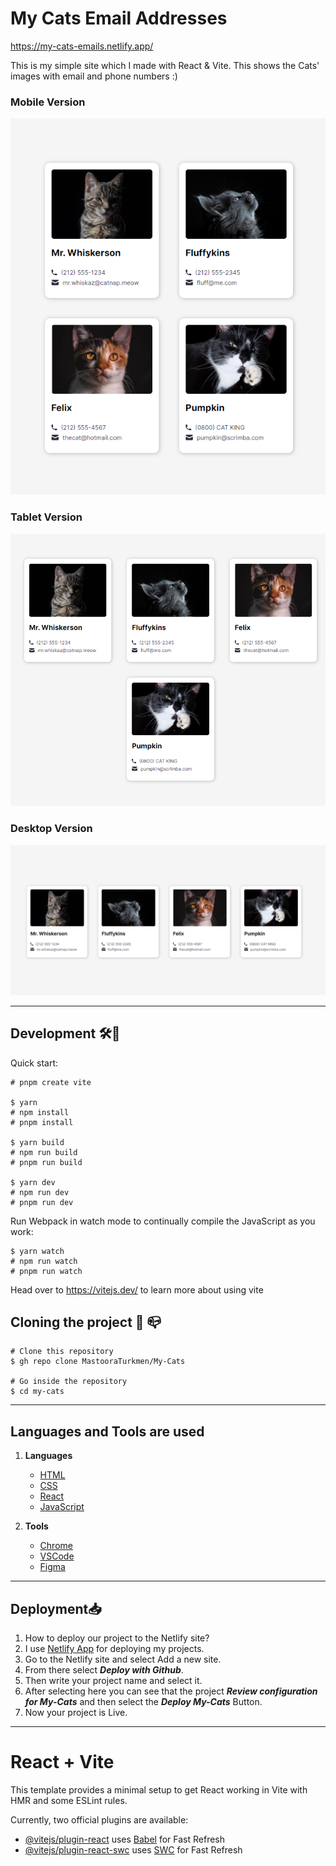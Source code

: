 # My Cats Email Addresses

https://my-cats-emails.netlify.app/

This is my simple site which I made with React & Vite. This shows the Cats' images with email and phone numbers :)

### Mobile Version

![Mobile Version Screenshot](./src/screenshots/Screenshot-1.png)

### Tablet Version

![Tablet Version Screenshot](./src/screenshots/Screenshot-2.png)

### Desktop Version

![Desktop Version Screenshot](./src/screenshots/Screenshot-3.png)


-----

## Development 🛠🔨

Quick start:

```
# pnpm create vite

$ yarn
# npm install
# pnpm install

$ yarn build
# npm run build
# pnpm run build

$ yarn dev
# npm run dev
# pnpm run dev
```


Run Webpack in watch mode to continually compile the JavaScript as you work:

```
$ yarn watch 
# npm run watch 
# pnpm run watch
```

Head over to https://vitejs.dev/ to learn more about using vite


## Cloning the project 🔩 📪

```
# Clone this repository
$ gh repo clone MastooraTurkmen/My-Cats

# Go inside the repository
$ cd my-cats

```

-----

## Languages and Tools are used

1. **Languages**
    + [HTML](https://github.com/topics/html)
    + [CSS](https://github.com/topics/css)
    + [React](https://github.com/topics/react)
    + [JavaScript](https://github.com/topics/javascript)

2. **Tools** 
    + [Chrome](https://github.com/topics/chrome)
    + [VSCode](https://github.com/topics/vscode)
    + [Figma](https://github.com/topics/figma)

-----


## Deployment📥

1. How to deploy our project to the Netlify site?
2. I use [Netlify App](https://app.netlify.com/) for deploying my projects.
3. Go to the Netlify site and select Add a new site.
4. From there select **_Deploy with Github_**.
5. Then write your project name and select it.
6. After selecting here you can see that the project **_Review configuration for My-Cats_** and then select the **_Deploy My-Cats_** Button.
7. Now your project is Live.

------

# React + Vite

This template provides a minimal setup to get React working in Vite with HMR and some ESLint rules.

Currently, two official plugins are available:

- [@vitejs/plugin-react](https://github.com/vitejs/vite-plugin-react/blob/main/packages/plugin-react/README.md) uses [Babel](https://babeljs.io/) for Fast Refresh
- [@vitejs/plugin-react-swc](https://github.com/vitejs/vite-plugin-react-swc) uses [SWC](https://swc.rs/) for Fast Refresh